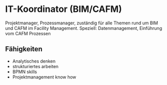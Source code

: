 # IT-Koordinator (BIM/CAFM)

Projektmanager, Prozessmanager, zuständig für alle Themen rund um BIM und CAFM im Facility Management.
Speziell: Datenmanagement, Einführung vom CAFM Prozessen

## Fähigkeiten
* Analytisches denken
* strukturiertes arbeiten
* BPMN skills
* Projektmanagement know how

